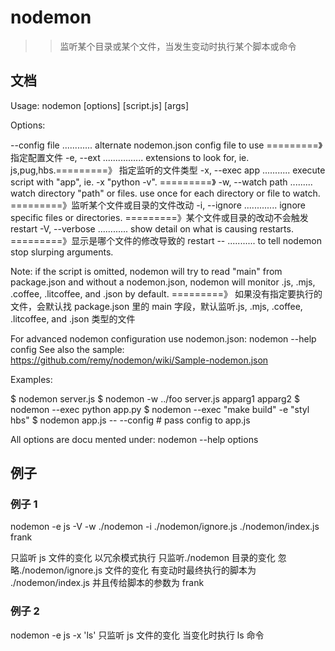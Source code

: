 # nodemon

> > 监听某个目录或某个文件，当发生变动时执行某个脚本或命令

## 文档

Usage: nodemon [options] [script.js] [args]

Options:

--config file ............ alternate nodemon.json config file to use =========》指定配置文件
-e, --ext ................ extensions to look for, ie. js,pug,hbs.=========》 指定监听的文件类型
-x, --exec app ........... execute script with "app", ie. -x "python -v". =========》
-w, --watch path ......... watch directory "path" or files. use once for each directory or file to watch. =========》监听某个文件或目录的文件改动
-i, --ignore ............. ignore specific files or directories. =========》某个文件或目录的改动不会触发 restart
-V, --verbose ............ show detail on what is causing restarts. =========》显示是哪个文件的修改导致的 restart
-- <your args> ........... to tell nodemon stop slurping arguments.

Note: if the script is omitted, nodemon will try to read "main" from package.json and without a nodemon.json, nodemon will monitor .js, .mjs, .coffee, .litcoffee, and .json by default. =========》 如果没有指定要执行的文件，会默认找 package.json 里的 main 字段，默认监听.js, .mjs, .coffee, .litcoffee, and .json 类型的文件

For advanced nodemon configuration use nodemon.json: nodemon --help config See also the sample: https://github.com/remy/nodemon/wiki/Sample-nodemon.json

Examples:

$ nodemon server.js
$ nodemon -w ../foo server.js apparg1 apparg2
$ nodemon --exec python app.py
$ nodemon --exec "make build" -e "styl hbs"
$ nodemon app.js -- --config # pass config to app.js

All options are docu
mented under: nodemon --help options

## 例子

### 例子 1

nodemon -e js -V -w ./nodemon -i ./nodemon/ignore.js ./nodemon/index.js frank

只监听 js 文件的变化
以冗余模式执行
只监听./nodemon 目录的变化
忽略./nodemon/ignore.js 文件的变化
有变动时最终执行的脚本为 ./nodemon/index.js 并且传给脚本的参数为 frank

### 例子 2

nodemon -e js -x 'ls'
只监听 js 文件的变化
当变化时执行 ls 命令
